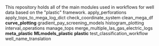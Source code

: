 This repository holds all of the main modules used in workflows for well data based on the "plastic" framework.
apply_perforations
apply_tops_to_mega_log_dict
check_coordinate_system
clean_mega_df
**curve_plotting**
gradient_pay_screening_models
histogram_plotting
interval_operations
manage_tops
merge_multiple_las_gas_electric_logs
**meta_plastic**
**MLmodels_plastic**
**plastic**
test_classification_workflow
well_name_translation
